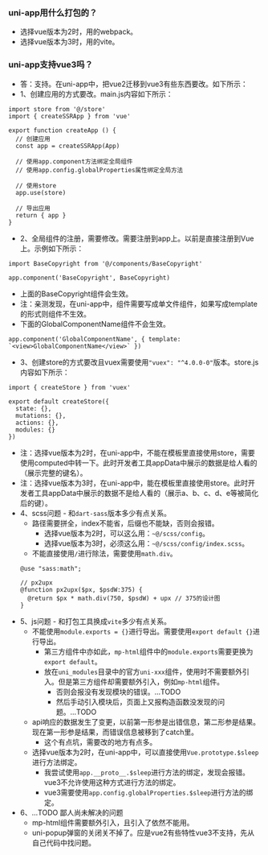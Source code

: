 ### uni-app用什么打包的？
* 选择vue版本为2时，用的webpack。
* 选择vue版本为3时，用的vite。

### uni-app支持vue3吗？
* 答：支持。在uni-app中，把vue2迁移到vue3有些东西要改。如下所示：
* 1、创建应用的方式要改。main.js内容如下所示：
```
import store from '@/store'
import { createSSRApp } from 'vue'

export function createApp () {
  // 创建应用
  const app = createSSRApp(App)

  // 使用app.component方法绑定全局组件
  // 使用app.config.globalProperties属性绑定全局方法

  // 使用store
  app.use(store)

  // 导出应用
  return { app }
}
```
* 2、全局组件的注册，需要修改。需要注册到app上。以前是直接注册到Vue上。示例如下所示：
```
import BaseCopyright from '@/components/BaseCopyright'

app.component('BaseCopyright', BaseCopyright)
```
* 上面的BaseCopyright组件会生效。
* 注：亲测发现，在uni-app中，组件需要写成单文件组件，如果写成template的形式则组件不生效。
* 下面的GlobalComponentName组件不会生效。
```
app.component('GlobalComponentName', { template: `<view>GlobalComponentName</view>` })
```
* 3、创建store的方式要改且vuex需要使用`"vuex": "^4.0.0-0"`版本。store.js内容如下所示：
```
import { createStore } from 'vuex'

export default createStore({
  state: {},
  mutations: {},
  actions: {},
  modules: {}
})
```
* 注：选择vue版本为2时，在uni-app中，不能在模板里直接使用store，需要使用computed中转一下。此时开发者工具appData中展示的数据是给人看的（展示完整的键名）。
* 注：选择vue版本为3时，在uni-app中，能在模板里直接使用store。此时开发者工具appData中展示的数据不是给人看的（展示a、b、c、d、e等被简化后的键）。
* 4、scss问题 - 和`dart-sass`版本多少有点关系。
  - 路径需要拼全，index不能省，后缀也不能缺，否则会报错。
    - 选择vue版本为2时，可以这么用：`~@/scss/config`。
    - 选择vue版本为3时，必须这么用：`~@/scss/config/index.scss`。
  - 不能直接使用`/`进行除法，需要使用`math.div`。
  ```
  @use "sass:math";

  // px2upx
  @function px2upx($px, $psdW:375) {
    @return $px * math.div(750, $psdW) + upx // 375的设计图
  }
  ```
* 5、js问题 - 和打包工具换成`vite`多少有点关系。
  - 不能使用`module.exports = {}`进行导出。需要使用`export default {}`进行导出。
    - 第三方组件中亦如此，`mp-html`组件中的`module.exports`需要更换为`export default`。
    - 放在`uni_modules`目录中的官方`uni-xxx`组件，使用时不需要额外引入。但是第三方组件却需要额外引入，例如`mp-html`组件。
      - 否则会报没有发现模块的错误。...TODO
      - 然后手动引入模块后，页面上又报构造函数没发现的问题。...TODO
  - api响应的数据发生了变更，以前第一形参是出错信息，第二形参是结果。现在第一形参是结果，而错误信息被移到了catch里。
    - 这个有点坑，需要改的地方有点多。
  - 选择vue版本为2时，在uni-app中，可以直接使用`Vue.prototype.$sleep`进行方法绑定。
    - 我尝试使用`app.__proto__.$sleep`进行方法的绑定，发现会报错。vue3不允许使用这种方式进行方法的绑定。
    - vue3需要使用`app.config.globalProperties.$sleep`进行方法的绑定。
* 6、...TODO 鄙人尚未解决的问题
  - mp-html组件需要额外引入，且引入了依然不能用。
  - uni-popup弹窗的关闭关不掉了。应是vue2有些特性vue3不支持，先从自己代码中找问题。

